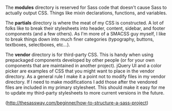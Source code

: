 The **modules** directory is reserved for Sass code that doesn't cause Sass to actually output CSS. Things like mixin declarations, functions, and variables.

The **partials** directory is where the meat of my CSS is constructed. A lot of folks like to break their stylesheets into header, content, sidebar, and footer components (and a few others). As I'm more of a SMACSS guy myself, I like to break things down into much finer categories (typography, buttons, textboxes, selectboxes, etc…).

The **vendor** directory is for third-party CSS. This is handy when using prepackaged components developed by other people (or for your own components that are maintained in another project). jQuery UI and a color picker are examples of CSS that you might want to place in the vendor directory. As a general rule I make it a point not to modify files in my vendor directory. If I need to make modifications I add those after the vendored files are included in my primary stylesheet. This should make it easy for me to update my third-party stylesheets to more current versions in the future.

(http://thesassway.com/beginner/how-to-structure-a-sass-project)
